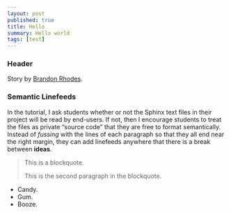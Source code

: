 ```yaml
---
layout: post
published: true
title: Hello
summary: Hello world
tags: [test]
---
```


### Header

Story by [Brandon Rhodes][1].


### Semantic Linefeeds

In the tutorial, 
I ask students whether or not the Sphinx text files 
in their project will be read by end-users. 
If not, then I encourage students 
to treat the files as private “source code” 
that they are free to format semantically. 
Instead of _fussing_ with the lines 
of each paragraph so that they all end near the right margin, 
they can add linefeeds anywhere 
that there is a break between **ideas**.


> This is a blockquote.
> 
> This is the second paragraph in the blockquote.

- Candy.
- Gum.
- Booze.

[1]: http://rhodesmill.org/brandon/2012/one-sentence-per-line/ "Semantic Linefeeds"


